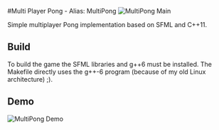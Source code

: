 #Multi Player Pong - Alias: MultiPong
![MultiPong Main](https://woergi.github.io/MultiPong/MultiPong.jpg)

Simple multiplayer Pong implementation based on SFML and C++11.

## Build

To build the game the SFML libraries and g++6 must be installed. 
The Makefile directly uses the g++-6 program (because of my old 
Linux architecture) ;).

## Demo
![MultiPong Demo](https://woergi.github.io/MultiPong/MultiPong.gif)

